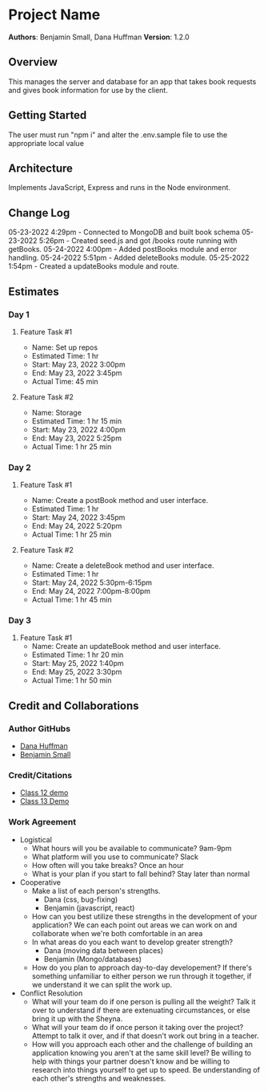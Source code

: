 # Project Name

**Authors**: Benjamin Small, Dana Huffman
**Version**: 1.2.0

## Overview

This manages the server and database for an app that takes book requests and gives book information for use by the client.

## Getting Started

The user must run "npm i" and alter the .env.sample file to use the appropriate local value

## Architecture

Implements JavaScript, Express and runs in the Node environment.

## Change Log

05-23-2022 4:29pm - Connected to MongoDB and built book schema
05-23-2022 5:26pm - Created seed.js and got /books route running with getBooks.
05-24-2022 4:00pm - Added postBooks module and error handling.
05-24-2022 5:51pm - Added deleteBooks module.
05-25-2022 1:54pm - Created a updateBooks module and route.

## Estimates

### Day 1

1. Feature Task #1
   - Name: Set up repos
   - Estimated Time: 1 hr
   - Start: May 23, 2022 3:00pm
   - End: May 23, 2022 3:45pm
   - Actual Time: 45 min

2. Feature Task #2
   - Name: Storage
   - Estimated Time: 1 hr 15 min
   - Start: May 23, 2022 4:00pm
   - End: May 23, 2022 5:25pm
   - Actual Time: 1 hr 25 min

### Day 2

1. Feature Task #1
   - Name: Create a postBook method and user interface.
   - Estimated Time: 1 hr
   - Start: May 24, 2022 3:45pm
   - End: May 24, 2022 5:20pm
   - Actual Time: 1 hr 25 min

2. Feature Task #2
   - Name: Create a deleteBook method and user interface.
   - Estimated Time: 1 hr
   - Start: May 24, 2022 5:30pm-6:15pm
   - End: May 24, 2022 7:00pm-8:00pm
   - Actual Time: 1 hr 45 min

### Day 3

1. Feature Task #1
   - Name: Create an updateBook method and user interface.
   - Estimated Time: 1 hr 20 min
   - Start: May 25, 2022 1:40pm
   - End: May 25, 2022 3:30pm
   - Actual Time: 1 hr 50 min

## Credit and Collaborations

### Author GitHubs

- [Dana Huffman](https://github.com/dLeigh01)
- [Benjamin Small](https://github.com/BenjaminSmall94)

### Credit/Citations

- [Class 12 demo](https://github.com/codefellows/seattle-code-301d85/tree/main/class-12/in-class-demo/cats-back-end)
- [Class 13 Demo](https://github.com/codefellows/seattle-code-301d85/tree/main/class-13/demo/back-end)

### Work Agreement

- Logistical
  - What hours will you be available to communicate? 9am-9pm
  - What platform will you use to communicate? Slack
  - How often will you take breaks? Once an hour
  - What is your plan if you start to fall behind? Stay later than normal
- Cooperative
  - Make a list of each person's strengths.
    - Dana (css, bug-fixing)
    - Benjamin (javascript, react)
  - How can you best utilize these strengths in the development of your application? We can each point out areas we can work on and collaborate when we're both comfortable in an area
  - In what areas do you each want to develop greater strength?
    - Dana (moving data between places)
    - Benjamin (Mongo/databases)
  - How do you plan to approach day-to-day developement? If there's something unfamiliar to either person we run through it together, if we understand it we can split the work up.
- Conflict Resolution
  - What will your team do if one person is pulling all the weight? Talk it over to understand if there are extenuating circumstances, or else bring it up with the Sheyna.
  - What will your team do if once person it taking over the project? Attempt to talk it over, and if that doesn't work out bring in a teacher.
  - How will you approach each other and the challenge of building an application knowing you aren't at the same skill level? Be willing to help with things your partner doesn't know and be willing to research into things yourself to get up to speed. Be understanding of each other's strengths and weaknesses.
